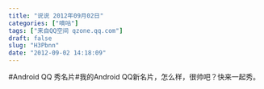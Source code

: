 ```yaml
---
title: "说说 2012年09月02日"
categories: ["嘀咕"]
tags: ["来自QQ空间 qzone.qq.com"]
draft: false
slug: "H3Pbnn"
date: "2012-09-02 14:18:09"
---
```


#Android QQ 秀名片#我的Android QQ新名片，怎么样，很帅吧？快来一起秀。
